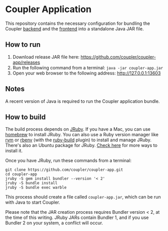 Coupler Application
===================

This repository contains the necessary configuration for bundling the Coupler
[backend](https://github.com/coupler/coupler-api) and the
[frontend](https://github.com/coupler/coupler-frontend) into a standalone Java
JAR file.

How to run
----------

1. Download release JAR file here: https://github.com/coupler/coupler-app/releases
2. Run the following command from a terminal: `java -jar coupler-app.jar`
3. Open your web browser to the following address: http://127.0.0.1:13603

Notes
-----

A recent version of Java is required to run the Coupler application bundle.

How to build
------------

The build process depends on [JRuby](https://www.jruby.org/). If you have a Mac,
you can use [homebrew](https://formulae.brew.sh/formula/jruby) to install JRuby.
You can also use a Ruby version manager like [rvm](https://rvm.io/) or
[rbenv](https://github.com/rbenv/rbenv) (with the
[ruby-build](https://github.com/rbenv/ruby-build) plugin) to install and manage
JRuby. There's also an Ubuntu package for JRuby.
[Check here](https://www.jruby.org/getting-started) for more ways to install
it.

Once you have JRuby, run these commands from a terminal:

```
git clone https://github.com/coupler/coupler-app.git
cd coupler-app
jruby -S gem install bundler --version '< 2'
jruby -S bundle install
jruby -S bundle exec warble
```

This process should create a file called `coupler-app.jar`, which can be run
with Java to start Coupler.

Please note that the JAR creation process requires Bundler version < 2, at the
time of this writing. JRuby JARs contain Bundler 1, and if you use Bundler 2 on
your system, a conflict will occur.
